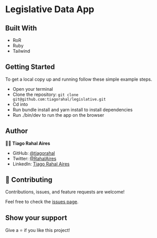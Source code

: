 # Legislative Data App

## Built With

- RoR
- Ruby
- Tailwind

## Getting Started
To get a local copy up and running follow these simple example steps.
- Open your terminal
- Clone the repository: `git clone git@github.com:tiagorahal/legislative.git`
- Cd into 
- Run bundle install and yarn install to install dependencies
- Run ./bin/dev to run the app on the browser

## Author

👨‍💻 **Tiago Rahal Aires**

- GitHub: [@tiagorahal](https://github.com/tiagorahal)
- Twitter: [@RahalAires](https://twitter.com/RahalAires)
- LinkedIn: [Tiago Rahal Aires](https://linkedin.com/tiagorahal)

## 🤝 Contributing

Contributions, issues, and feature requests are welcome!

Feel free to check the [issues page](https://github.com/tiagorahal/covid-tracker/issues).

## Show your support

Give a ⭐️ if you like this project!
